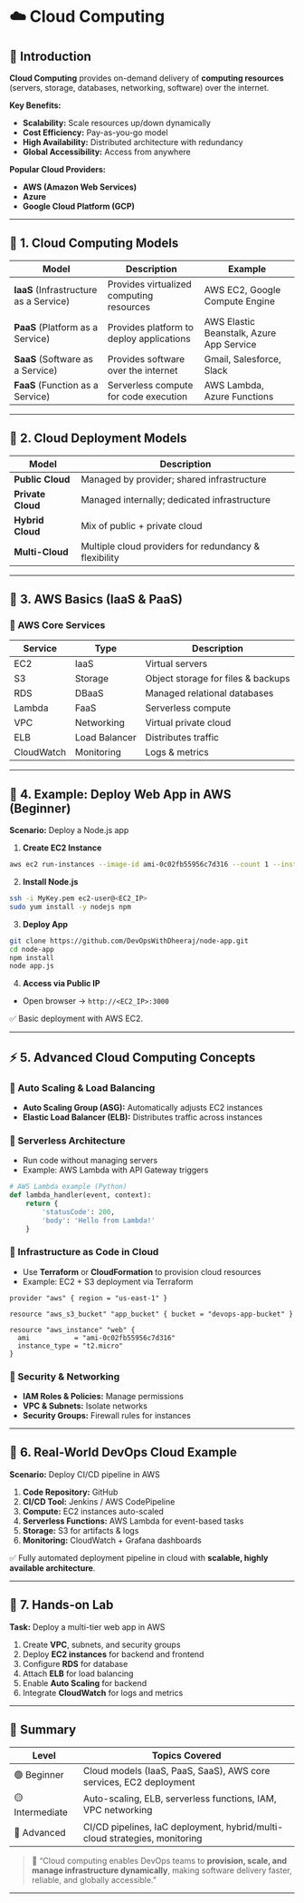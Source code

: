 
# ☁️ Cloud Computing 

## 📘 Introduction

**Cloud Computing** provides on-demand delivery of **computing resources** (servers, storage, databases, networking, software) over the internet.  

**Key Benefits:**
- **Scalability:** Scale resources up/down dynamically  
- **Cost Efficiency:** Pay-as-you-go model  
- **High Availability:** Distributed architecture with redundancy  
- **Global Accessibility:** Access from anywhere  

**Popular Cloud Providers:**
- **AWS (Amazon Web Services)**  
- **Azure**  
- **Google Cloud Platform (GCP)**  

---

## 🧩 1. Cloud Computing Models

| Model | Description | Example |
|-------|-------------|---------|
| **IaaS** (Infrastructure as a Service) | Provides virtualized computing resources | AWS EC2, Google Compute Engine |
| **PaaS** (Platform as a Service) | Provides platform to deploy applications | AWS Elastic Beanstalk, Azure App Service |
| **SaaS** (Software as a Service) | Provides software over the internet | Gmail, Salesforce, Slack |
| **FaaS** (Function as a Service) | Serverless compute for code execution | AWS Lambda, Azure Functions |

---

## 🐧 2. Cloud Deployment Models

| Model | Description |
|-------|-------------|
| **Public Cloud** | Managed by provider; shared infrastructure |
| **Private Cloud** | Managed internally; dedicated infrastructure |
| **Hybrid Cloud** | Mix of public + private cloud |
| **Multi-Cloud** | Multiple cloud providers for redundancy & flexibility |

---

## 🧰 3. AWS Basics (IaaS & PaaS)

### 🔹 AWS Core Services
| Service | Type | Description |
|---------|------|-------------|
| EC2 | IaaS | Virtual servers |
| S3 | Storage | Object storage for files & backups |
| RDS | DBaaS | Managed relational databases |
| Lambda | FaaS | Serverless compute |
| VPC | Networking | Virtual private cloud |
| ELB | Load Balancer | Distributes traffic |
| CloudWatch | Monitoring | Logs & metrics |

---

## 🔹 4. Example: Deploy Web App in AWS (Beginner)

**Scenario:** Deploy a Node.js app

1. **Create EC2 Instance**
```bash
aws ec2 run-instances --image-id ami-0c02fb55956c7d316 --count 1 --instance-type t2.micro --key-name MyKey --security-group-ids sg-123456 --subnet-id subnet-123456
````

2. **Install Node.js**

```bash
ssh -i MyKey.pem ec2-user@<EC2_IP>
sudo yum install -y nodejs npm
```

3. **Deploy App**

```bash
git clone https://github.com/DevOpsWithDheeraj/node-app.git
cd node-app
npm install
node app.js
```

4. **Access via Public IP**

* Open browser → `http://<EC2_IP>:3000`

✅ Basic deployment with AWS EC2.

---

## ⚡ 5. Advanced Cloud Computing Concepts

### 🔹 Auto Scaling & Load Balancing

* **Auto Scaling Group (ASG):** Automatically adjusts EC2 instances
* **Elastic Load Balancer (ELB):** Distributes traffic across instances

### 🔹 Serverless Architecture

* Run code without managing servers
* Example: AWS Lambda with API Gateway triggers

```python
# AWS Lambda example (Python)
def lambda_handler(event, context):
    return {
        'statusCode': 200,
        'body': 'Hello from Lambda!'
    }
```

### 🔹 Infrastructure as Code in Cloud

* Use **Terraform** or **CloudFormation** to provision cloud resources
* Example: EC2 + S3 deployment via Terraform

```hcl
provider "aws" { region = "us-east-1" }

resource "aws_s3_bucket" "app_bucket" { bucket = "devops-app-bucket" }

resource "aws_instance" "web" {
  ami           = "ami-0c02fb55956c7d316"
  instance_type = "t2.micro"
}
```

### 🔹 Security & Networking

* **IAM Roles & Policies:** Manage permissions
* **VPC & Subnets:** Isolate networks
* **Security Groups:** Firewall rules for instances

---

## 🧩 6. Real-World DevOps Cloud Example

**Scenario:** Deploy CI/CD pipeline in AWS

1. **Code Repository:** GitHub
2. **CI/CD Tool:** Jenkins / AWS CodePipeline
3. **Compute:** EC2 instances auto-scaled
4. **Serverless Functions:** AWS Lambda for event-based tasks
5. **Storage:** S3 for artifacts & logs
6. **Monitoring:** CloudWatch + Grafana dashboards

✅ Fully automated deployment pipeline in cloud with **scalable, highly available architecture**.

---

## 🏁 7. Hands-on Lab

**Task:** Deploy a multi-tier web app in AWS

1. Create **VPC**, subnets, and security groups
2. Deploy **EC2 instances** for backend and frontend
3. Configure **RDS** for database
4. Attach **ELB** for load balancing
5. Enable **Auto Scaling** for backend
6. Integrate **CloudWatch** for logs and metrics

---

## 🏁 Summary

| Level           | Topics Covered                                                             |
| --------------- | -------------------------------------------------------------------------- |
| 🟢 Beginner     | Cloud models (IaaS, PaaS, SaaS), AWS core services, EC2 deployment         |
| 🟡 Intermediate | Auto-scaling, ELB, serverless functions, IAM, VPC networking               |
| 🔴 Advanced     | CI/CD pipelines, IaC deployment, hybrid/multi-cloud strategies, monitoring |

> 💬 “Cloud computing enables DevOps teams to **provision, scale, and manage infrastructure dynamically**, making software delivery faster, reliable, and globally accessible.”

---
